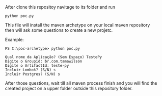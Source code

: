 After clone this repositoy navitage to its folder and run

`python poc.py`

This file will install the maven archetype on your local maven repository then will ask some questions to create a new projetc.

Example:

```text
PS C:\poc-archetype> python poc.py

Qual nome da Aplicação? (Sem Espaço) TestePy
Digite o Groupid: br.com.tamawilson
Digite o ArtifactId: teste-py
Incluir Lombok? (S/N) s
Incluir Postgres? (S/N) s
```
After those questions, wait till all maven process finish and you will find the created project on a upper folder outside this repository folder.